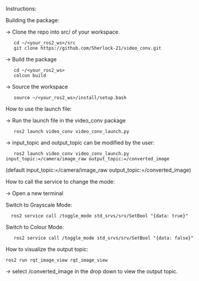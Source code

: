 Instructions: 


Building the package:

-> Clone the repo into src/ of your workspace.
      
       cd ~/<your_ros2_ws>/src
       git clone https://github.com/Sherlock-21/video_conv.git
       
-> Build the package
    
       cd ~/<your_ros2_ws> 
       colcon build
       
-> Source the workspace
    
       source ~/<your_ros2_ws>/install/setup.bash

       

       
How to use the launch file:

-> Run the launch file in the video_conv package
    
       ros2 launch video_conv video_conv_launch.py
       
-> input_topic and output_topic can be modified by the user:
    
       ros2 launch video_conv video_conv_launch.py input_topic:=/camera/image_raw output_topic:=/converted_image
    
(default input_topic:=/camera/image_raw output_topic:=/converted_image)



       
How to call the service to change the mode:

-> Open a new terminal
    
Switch to Grayscale Mode:

      ros2 service call /toggle_mode std_srvs/srv/SetBool "{data: true}"
       
Switch to Colour Mode:

       ros2 service call /toggle_mode std_srvs/srv/SetBool "{data: false}"
       


       
How to visualize the output topic:

    ros2 run rqt_image_view rqt_image_view

-> select /converted_image in the drop down to view the output topic.
    
    
    
      
        
